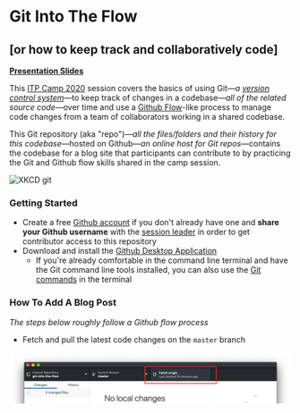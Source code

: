 # Git Into The Flow
## [or how to keep track and collaboratively code]

**[Presentation Slides](https://docs.google.com/presentation/d/1N-bmH2BKHRMwNSJHUsmj-rOt9OTLeKyQg-t0MagVcKs/edit?usp=sharing)**

This [ITP Camp 2020](https://itp.nyu.edu/camp2020/) session covers the basics of using Git—*a [version control system](https://guides.github.com/introduction/git-handbook/)*—to keep track of changes in a codebase—*all of the related source code*—over time and use a [Github Flow](https://guides.github.com/introduction/flow/)-like process to manage code changes from a team of collaborators working in a shared codebase.

This Git repository (aka "repo")—*all the files/folders and their history for this codebase*—hosted on Github—*an online host for Git repos*—contains the codebase for a blog site that participants can contribute to by practicing the Git and Github flow skills shared in the camp session.

![XKCD git](https://imgs.xkcd.com/comics/git.png)

### Getting Started

- Create a free [Github account](https://github.com/) if you don't already have one and **share your Github username** with the [session leader](https://itp.nyu.edu/camp2020/user/141) in order to get contributor access to this repository
- Download and install the [Github Desktop Application](https://desktop.github.com/)
    - If you're already comfortable in the command line terminal and have the Git command line tools installed, you can also use the [Git commands](https://guides.github.com/introduction/git-handbook/#basic-git) in the terminal

### How To Add A Blog Post

*The steps below roughly follow a Github flow process*

- Fetch and pull the latest code changes on the `master` branch

![fetch](assets/fetch.png)
